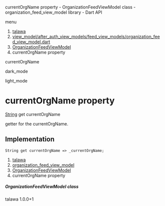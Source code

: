 




currentOrgName property - OrganizationFeedViewModel class - organization\_feed\_view\_model library - Dart API







menu

1. [talawa](../../index.html)
2. [view\_model/after\_auth\_view\_models/feed\_view\_models/organization\_feed\_view\_model.dart](../../file-___home_harshil_Desktop_open-source_palisadoes_talawa_lib_view_model_after_auth_view_models_feed_view_models_organization_feed_view_model/)
3. [OrganizationFeedViewModel](../../file-___home_harshil_Desktop_open-source_palisadoes_talawa_lib_view_model_after_auth_view_models_feed_view_models_organization_feed_view_model/OrganizationFeedViewModel-class.html)
4. currentOrgName property

currentOrgName


dark\_mode

light\_mode




# currentOrgName property


[String](https://api.flutter.dev/flutter/dart-core/String-class.html)
get
currentOrgName

getter for the currentOrgName.


## Implementation

```
String get currentOrgName => _currentOrgName;
```


 


1. [talawa](../../index.html)
2. [organization\_feed\_view\_model](../../file-___home_harshil_Desktop_open-source_palisadoes_talawa_lib_view_model_after_auth_view_models_feed_view_models_organization_feed_view_model/)
3. [OrganizationFeedViewModel](../../file-___home_harshil_Desktop_open-source_palisadoes_talawa_lib_view_model_after_auth_view_models_feed_view_models_organization_feed_view_model/OrganizationFeedViewModel-class.html)
4. currentOrgName property

##### OrganizationFeedViewModel class





talawa
1.0.0+1






